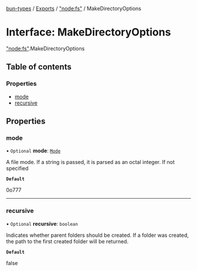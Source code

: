 [bun-types](https://oven-sh.github.io/bun-types/README.md) / [Exports](https://oven-sh.github.io/bun-types/modules.md) / ["node:fs"](https://oven-sh.github.io/bun-types/modules/node_fs_.md) / MakeDirectoryOptions

# Interface: MakeDirectoryOptions

["node:fs"](https://oven-sh.github.io/bun-types/modules/node_fs_.md).MakeDirectoryOptions

## Table of contents

### Properties

- [mode](https://oven-sh.github.io/bun-types/interfaces/node_fs_.MakeDirectoryOptions.md#mode)
- [recursive](https://oven-sh.github.io/bun-types/interfaces/node_fs_.MakeDirectoryOptions.md#recursive)

## Properties

### mode

• `Optional` **mode**: [`Mode`](https://oven-sh.github.io/bun-types/modules/fs_.md#mode)

A file mode. If a string is passed, it is parsed as an octal integer. If not specified

**`Default`**

0o777

___

### recursive

• `Optional` **recursive**: `boolean`

Indicates whether parent folders should be created.
If a folder was created, the path to the first created folder will be returned.

**`Default`**

false
